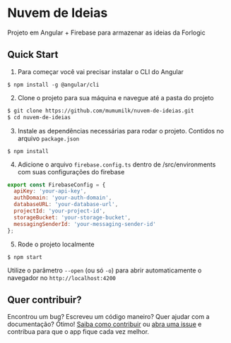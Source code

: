# Nuvem de Ideias
Projeto em Angular + Firebase para armazenar as ideias da Forlogic

## Quick Start

1. Para começar você vai precisar instalar o CLI do Angular
``` npm
$ npm install -g @angular/cli
```

2. Clone o projeto para sua máquina e navegue até a pasta do projeto
``` bash
$ git clone https://github.com/mumumilk/nuvem-de-ideias.git
$ cd nuvem-de-ideias
```

3. Instale as dependências necessárias para rodar o projeto. Contidos no arquivo `package.json`
``` npm
$ npm install
```

4. Adicione o arquivo `firebase.config.ts` dentro de /src/environments com suas configurações do firebase
``` javascript
export const FirebaseConfig = {
  apiKey: 'your-api-key',
  authDomain: 'your-auth-domain',
  databaseURL: 'your-database-url',
  projectId: 'your-project-id',
  storageBucket: 'your-storage-bucket',
  messagingSenderId: 'your-messaging-sender-id'
};
```

5. Rode o projeto localmente
``` npm
$ npm start
```
Utilize o parâmetro `--open` (ou só `-o`) para abrir automaticamente o navegador no `http://localhost:4200`

## Quer contribuir?
Encontrou um bug? Escreveu um código maneiro? Quer ajudar com a documentação? Ótimo! [Saiba como contribuir](https://github.com/mumumilk/nuvem-de-ideias/blob/master/CONTRIBUTING.md) ou [abra uma issue](https://github.com/mumumilk/nuvem-de-ideias/issues) e contribua para que o app fique cada vez melhor.
